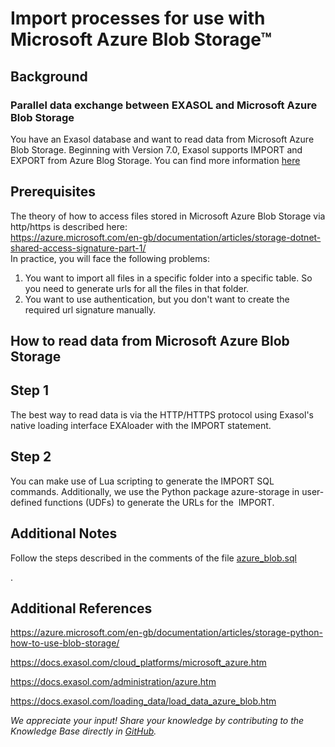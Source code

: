 # Import processes for use with Microsoft Azure Blob Storage™ 
## Background

### Parallel data exchange between EXASOL and Microsoft Azure Blob Storage

You have an Exasol database and want to read data from Microsoft Azure Blob Storage. Beginning with Version 7.0, Exasol supports IMPORT and EXPORT from Azure Blog Storage. You can find more information [here](https://docs.exasol.com/loading_data/load_data_azure_blob.htm)

## Prerequisites

The theory of how to access files stored in Microsoft Azure Blob Storage via http/https is described here:  
<https://azure.microsoft.com/en-gb/documentation/articles/storage-dotnet-shared-access-signature-part-1/>  
In practice, you will face the following problems:

1. You want to import all files in a specific folder into a specific table. So you need to generate urls for all the files in that folder.
2. You want to use authentication, but you don't want to create the required url signature manually.

## How to read data from Microsoft Azure Blob Storage

## Step 1

The best way to read data is via the HTTP/HTTPS protocol using Exasol's native loading interface EXAloader with the IMPORT statement.

## Step 2

You can make use of Lua scripting to generate the IMPORT SQL commands. Additionally, we use the Python package azure-storage in user-defined functions (UDFs) to generate the URLs for the  IMPORT.

## Additional Notes

Follow the steps described in the comments of the file [azure_blob.sql](https://www.exasol.com/support/secure/attachment/78668/78668_azure_blob.sql "azure_blob.sql")

.

## Additional References

<https://azure.microsoft.com/en-gb/documentation/articles/storage-python-how-to-use-blob-storage/>

<https://docs.exasol.com/cloud_platforms/microsoft_azure.htm>

<https://docs.exasol.com/administration/azure.htm>

<https://docs.exasol.com/loading_data/load_data_azure_blob.htm>

*We appreciate your input! Share your knowledge by contributing to the Knowledge Base directly in [GitHub](https://github.com/exasol/public-knowledgebase).* 